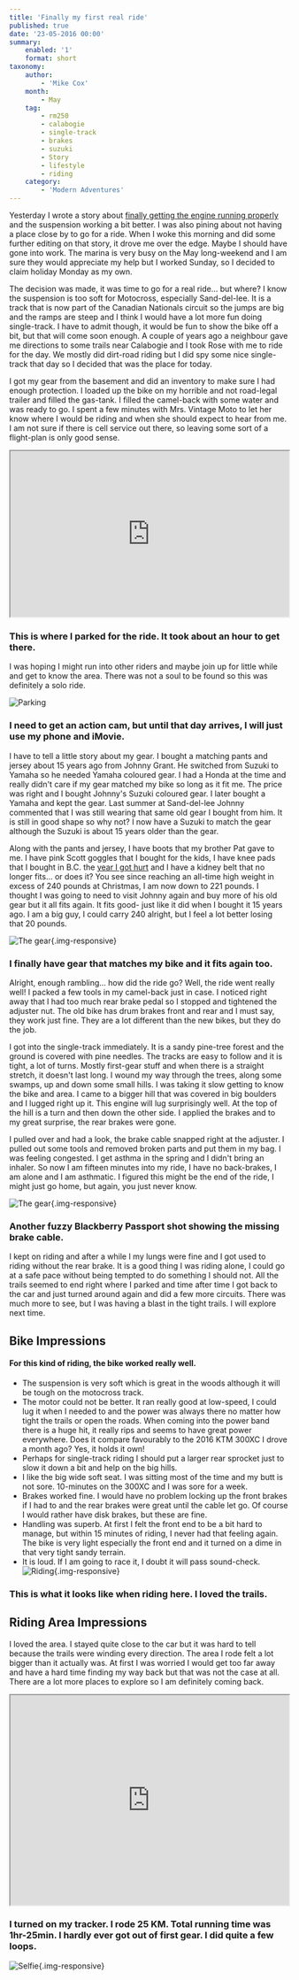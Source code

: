 ```yaml
---
title: 'Finally my first real ride'
published: true
date: '23-05-2016 00:00'
summary:
    enabled: '1'
    format: short
taxonomy:
    author:
        - 'Mike Cox'
    month:
        - May
    tag:
        - rm250
        - calabogie
        - single-track
        - brakes
        - suzuki
        - Story
        - lifestyle
        - riding
    category:
        - 'Modern Adventures'
---
```


Yesterday I wrote a story about [finally getting the engine running properly](http://vintagemoto.ca/notes/some-adjustment-are-in-order) and the suspension working a bit better. I was also pining about not having a place close by to go for a ride.  When I woke this morning and did some further editing on that story, it drove me over the edge.  Maybe I should have gone into work. The marina is very busy on the May long-weekend and I am sure they would appreciate my help but I worked Sunday, so I decided to claim holiday Monday as my own.

The decision was made, it was time to go for a real ride... but where?  I know the suspension is too soft for Motocross, especially Sand-del-lee.  It is a track that is now part of the Canadian Nationals circuit so the jumps are big and the ramps are steep and I think I would have a lot more fun doing single-track.  I have to admit though, it would be fun to show the bike off a bit, but that will come soon enough.  A couple of years ago a neighbour gave me directions to some trails near Calabogie and I took Rose with me to ride for the day.  We mostly did dirt-road riding but I did spy some nice single-track that day so I decided that was the place for today.

I got my gear from the basement and did an inventory to make sure I had enough protection.  I loaded up the bike on my horrible and not road-legal trailer and filled the gas-tank.  I filled the camel-back with some water and was ready to go.  I spent a few minutes with Mrs. Vintage Moto to let her know where I would be riding and when she should expect to hear from me.  I am not sure if there is cell service out there, so leaving some sort of a flight-plan is only good sense.

<iframe src="https://www.google.com/maps/d/embed?mid=1IBejFw-S_-ykDb1NISkIjeFHGr8&hl=en_US" width="100%" height="300"></iframe>

### This is where I parked for the ride.  It took about an hour to get there.

I was hoping I might run into other riders and maybe join up for little while and get to know the area.  There was not a soul to be found so this was definitely a solo ride.  

![Parking](https://youtu.be/csNS23jYSiQ)

### I need to get an action cam, but until that day arrives, I will just use my phone and iMovie.

I have to tell a little story about my gear.  I bought a matching pants and jersey about 15 years ago from Johnny Grant.  He switched from Suzuki to Yamaha so he needed Yamaha coloured gear.  I had a Honda at the time and really didn't care if my gear matched my bike so long as it fit me.  The price was right and I bought Johnny's Suzuki coloured gear.  I later bought a Yamaha and kept the gear.  Last summer at Sand-del-lee Johnny commented that I was still wearing that same old gear I bought from him.  It is still in good shape so why not?  I now have a Suzuki to match the gear although the Suzuki is about 15 years older than the gear.  

Along with the pants and jersey, I have boots that my brother Pat gave to me.  I have pink Scott goggles that I bought for the kids,  I have knee pads that I bought in B.C. the [year I got hurt](http://vintagemoto.ca/notes/the-epic-multi-generational-bc-dirt-bike-adventure-of-2015) and I have a kidney belt that no longer fits... or does it?  You see since reaching an all-time high weight in excess of 240 pounds at Christmas, I am now down to 221 pounds.  I thought I was going to need to visit Johnny again and buy more of his old gear but it all fits again. It fits good- just like it did when I bought it 15 years ago. I am a big guy, I could carry 240 alright, but I feel a lot better losing that 20 pounds.

![The gear](01-the-gear-is-hung.jpg?cropResize=800,600){.img-responsive}

### I finally have gear that matches my bike and it fits again too.

Alright, enough rambling... how did the ride go?  Well, the ride went really well!  I packed a few tools in my camel-back just in case.  I noticed right away that I had too much rear brake pedal so I stopped and tightened the adjuster nut.  The old bike has drum brakes front and rear and I must say, they work just fine.  They are a lot different than the new bikes, but they do the job.  

I got into the single-track immediately.  It is a sandy pine-tree forest and the ground is covered with pine needles.  The tracks are easy to follow and it is tight, a lot of turns. Mostly first-gear stuff and when there is a straight stretch, it doesn't last long.  I wound my way through the trees, along some swamps, up and down some small hills.  I was taking it slow getting to know the bike and area.  I came to a bigger hill that was covered in big boulders and I lugged right up it.  This engine will lug surprisingly well.  At the top of the hill is a turn and then down the other side.  I applied the brakes and to my great surprise, the rear brakes were gone.

I pulled over and had a look, the brake cable snapped right at the adjuster.  I pulled out some tools and removed broken parts and put them in my bag.  I was feeling congested.  I get asthma in the spring and I didn't bring an inhaler.  So now I am fifteen minutes into my ride, I have no back-brakes, I am alone and I am asthmatic.  I figured this might be the end of the ride, I might just go home, but again, you just never know.

![The gear](brake.jpg?cropResize=800,600){.img-responsive}
### Another fuzzy Blackberry Passport shot showing the missing brake cable.  

I kept on riding and after a while I my lungs were fine and I got used to riding without the rear brake.  It is a good thing I was riding alone, I could go at a safe pace without being tempted to do something I should not.  All the trails seemed to end right where I parked and time after time I got back to the car and just turned around again and did a few more circuits.  There was much more to see, but I was having a blast in the tight trails.  I will explore next time.

## Bike Impressions

#### For this kind of riding, the bike worked really well.  

- The suspension is very soft which is great in the woods although it will be tough on the motocross track.  
- The motor could not be better.  It ran really good at low-speed, I could lug it when I needed to and the power was always there no matter how tight the trails or open the roads.  When coming into the power band there is a huge hit, it really rips and seems to have great power everywhere.  Does it compare favourably to the 2016 KTM 300XC I drove a month ago?  Yes, it holds it own!
- Perhaps for single-track riding I should put a larger rear sprocket just to slow it down a bit and help on the big hills.
- I like the big wide soft seat.  I was sitting most of the time and my butt is not sore.  10-minutes on the 300XC and I was sore for a week.
- Brakes worked fine.  I would have no problem locking up the front brakes if I had to and the rear brakes were great until the cable let go.  Of course I would rather have disk brakes, but these are fine.
- Handling was superb.  At first I felt the front end to be a bit hard to manage, but within 15 minutes of riding, I never had that feeling again.  The bike is very light especially the front end and it turned on a dime in that very tight sandy terrain.
- It is loud.  If I am going to race it, I doubt it will pass sound-check.
![Riding](my-view.jpg?cropResize=800,600){.img-responsive}

### This is what it looks like when riding here.  I loved the trails.


## Riding Area Impressions

I loved the area.  I stayed quite close to the car but it was hard to tell because the trails were winding every direction.  The area I rode felt a lot bigger than it actually was.  At first I was worried I would get too far away and have a hard time finding my way back but that was not the case at all.  There are a lot more places to explore so I am definitely coming back.

<iframe src="https://www.google.com/maps/d/embed?mid=1XuHc2ECo8upbXW5wq3dP5Q8AXnY" width="100%" height="380"></iframe>

### I turned on my tracker.  I rode 25 KM.  Total running time was 1hr-25min. I hardly ever got out of first gear.  I did quite a few loops.

![Selfie](selfie.jpg?cropResize=800,600){.img-responsive}







